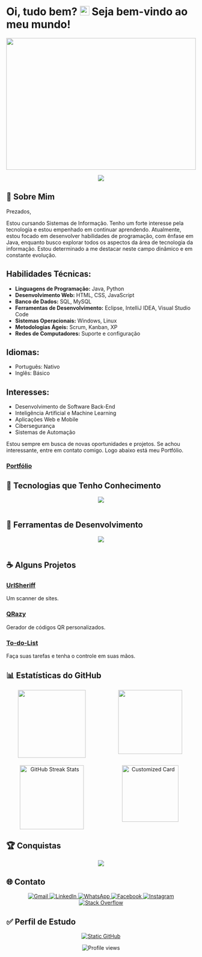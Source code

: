 # Oi, tudo bem? <img src="https://media.giphy.com/media/hvRJCLFzcasrR4ia7z/giphy.gif" width="25px"> Seja bem-vindo ao meu mundo!

<img src="https://wallpaper4k.top/wp-content/uploads/2024/01/Wallpaper-de-resolucao-ultra-HD-programacao-1536x864.webp" width="100%" height="350px" />

<p align="center">
  <a href="https://github.com/DenverCoder1/readme-typing-svg">
    <img src="https://readme-typing-svg.herokuapp.com?font=Time+New+Roman&color=cyan&size=25&center=true&vCenter=true&width=600&height=100&lines=Estudante+de+Sistemas+de+Informação;Entusiasta+de+tecnologia;Sempre+aprendendo;Aprimorando+habilidades;Desenvolvedor+em+formação;Colaborador+de+código+aberto">
  </a>
</p>

## 🌟 Sobre Mim
Prezados,

Estou cursando Sistemas de Informação. Tenho um forte interesse pela tecnologia e estou empenhado em continuar aprendendo. Atualmente, estou focado em desenvolver habilidades de programação, com ênfase em Java, enquanto busco explorar todos os aspectos da área de tecnologia da informação. Estou determinado a me destacar neste campo dinâmico e em constante evolução.

## Habilidades Técnicas:
- **Linguagens de Programação:** Java, Python
- **Desenvolvimento Web:** HTML, CSS, JavaScript
- **Banco de Dados:** SQL, MySQL
- **Ferramentas de Desenvolvimento:** Eclipse, IntelliJ IDEA, Visual Studio Code
- **Sistemas Operacionais:** Windows, Linux
- **Metodologias Ágeis:** Scrum, Kanban, XP
- **Redes de Computadores:** Suporte e configuração

## Idiomas:
- Português: Nativo
- Inglês: Básico

## Interesses:
- Desenvolvimento de Software Back-End
- Inteligência Artificial e Machine Learning
- Aplicações Web e Mobile
- Cibersegurança
- Sistemas de Automação

Estou sempre em busca de novas oportunidades e projetos. Se achou interessante, entre em contato comigo. Logo abaixo está meu Portfólio.

### [Portfólio](https://devdvidfx.github.io/davifelipedev/)

## 🔧 Tecnologias que Tenho Conhecimento
<p align="center">
  <a href="https://skillicons.dev">
    <img src="https://skillicons.dev/icons?i=java,js,html,css,py" /><br><br>
  </a>
</p>

## 🧰 Ferramentas de Desenvolvimento
<p align="center">
  <a href="https://skillicons.dev">
    <img src="https://skillicons.dev/icons?i=vscode,eclipse,idea,pycharm,replit" /><br><br>
  </a>
</p>

## ☕ Alguns Projetos
### [UrlSheriff](https://github.com/Imvelloster46/UrlSheriff)
Um scanner de sites.

### [QRazy](https://github.com/Imvelloster46/QRazy)
Gerador de códigos QR personalizados.

### [To-do-List](https://replit.com/@davifelipe17/To-do-List?v=1)
Faça suas tarefas e tenha o controle em suas mãos.

## 📊 Estatísticas do GitHub

<div align="center" style="display: grid; grid-template-columns: repeat(2, 1fr); gap: 20px;">
  <a href="https://github.com/Devdvidfx/Devdvidfx" style="text-decoration: none;">
    <img height="180em" src="https://github-readme-stats.vercel.app/api?username=Devdvidfx&show_icons=true&theme=radical&include_all_commits=true"/>
  </a>
  <a href="https://github.com/Devdvidfx/Devdvidfx" style="text-decoration: none;">
    <img height="170em" src="https://github-readme-stats.vercel.app/api/top-langs/?username=Devdvidfx&layout=compact&langs_count=7&theme=radical"/>
  </a>
  <a href="https://github.com/Devdvidfx/Devdvidfx" style="text-decoration: none;">
    <img height="170em" src="https://github-readme-streak-stats.herokuapp.com/?user=Devdvidfx&theme=radical" alt="GitHub Streak Stats" />
  </a>
  <a href="https://github.com/Devdvidfx/Devdvidfx" style="text-decoration: none;">
    <img height="150em" src="https://github-readme-stats.vercel.app/api/pin/?username=Devdvidfx&repo=Devdvidfx&theme=radical" alt="Customized Card"/>
  </a>
</div>

## 🏆 Conquistas

<div align="center">
  <a href="https://github.com/ryo-ma/github-profile-trophy">
    <img src="https://github-profile-trophy.vercel.app/?username=Devdvidfx&theme=onedark&no-frame=true&row=1&column=7"/>
  </a>
</div>

## 🌐 Contato

<p align="center">
  <a href="mailto:davifelipedev@gmail.com?subject=Vim%20pelo%20seu%20GitHub!!&body=Estou%20entrando%20em%20contato%20com%20você.">
    <img src="https://img.shields.io/badge/Gmail-D14836?style=for-the-badge&logo=gmail&logoColor=white" alt="Gmail"/>
  </a>
  <a href="https://www.linkedin.com/in/devdavifelipe/" title="LinkedIn">
    <img src="https://img.shields.io/badge/LinkedIn-0077B5?style=for-the-badge&logo=linkedin&logoColor=white" alt="LinkedIn"/>
  </a>
  <a href="https://wa.me/5585985187084?text=Ol%C3%A1,%20vim%20pelo%20seu%20github,%20voc%C3%AA%20poderia%20me%20ajudar?" title="WhatsApp">
    <img src="https://img.shields.io/badge/WhatsApp-25D366?style=for-the-badge&logo=whatsapp&logoColor=white" alt="WhatsApp"/>
  </a>
  <a href="https://www.facebook.com/hyuitrexlz7984/" title="Facebook">
    <img src="https://img.shields.io/badge/Facebook-1877F2?style=for-the-badge&logo=facebook&logoColor=white" alt="Facebook"/>
  </a>
  <a href="https://www.instagram.com/_eudvidxfc7_/" title="Instagram">
    <img src="https://img.shields.io/badge/Instagram-E4405F?style=for-the-badge&logo=instagram&logoColor=white" alt="Instagram"/>
  </a>
  <a href="https://stackoverflow.com/users/21601910/davi-felipe" title="Stack Overflow">
    <img src="https://img.shields.io/badge/Stack_Overflow-FE7A16?style=for-the-badge&logo=stack-overflow&logoColor=white" alt="Stack Overflow"/>
  </a>
</p>

## ✅ Perfil de Estudo

<p align="center">
  <a href="https://github.com/davifdev085" title="GitHub perfil de Estudante.">
    <img src="https://img.shields.io/static/v1?label=Overview&message=Devdvidfx&color=f8efd4&style=for-the-badge&logo=GitHub" alt="Static GitHub" />
  </a>
</p>
<p align="center">
  <img src="https://komarev.com/ghpvc/?username=davifdev085&color=006bed" alt="Profile views" />
</p>
